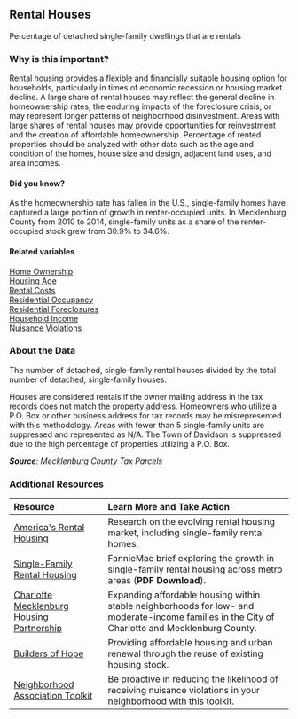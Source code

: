 ## Rental Houses
Percentage of detached single-family dwellings that are rentals

### Why is this important?
Rental housing provides a flexible and financially suitable housing option for households, particularly in times of economic recession or housing market decline. A large share of rental houses may reflect the general decline in homeownership rates, the enduring impacts of the foreclosure crisis, or may represent longer patterns of neighborhood disinvestment. Areas with large shares of rental houses may provide opportunities for reinvestment and the creation of affordable homeownership. Percentage of rented properties should be analyzed with other data such as the age and condition of the homes, house size and design, adjacent land uses, and area incomes.

#### Did you know?
As the homeownership rate has fallen in the U.S., single-family homes have captured a large portion of growth in renter-occupied units. In Mecklenburg County from 2010 to 2014, single-family units as a share of the renter-occupied stock grew from 30.9% to 34.6%. 

#### Related variables
<a href="javascript:void(0)" onclick="model.metricId = 'm29'">Home Ownership</a>  
<a href="javascript:void(0)" onclick="model.metricId = 'm7'">Housing Age</a>  
<a href="javascript:void(0)" onclick="model.metricId = 'm40'">Rental Costs</a>  
<a href="javascript:void(0)" onclick="model.metricId = 'm31'">Residential Occupancy</a>  
<a href="javascript:void(0)" onclick="model.metricId = 'm69'">Residential Foreclosures</a>  
<a href="javascript:void(0)" onclick="model.metricId = 'm37'">Household Income</a>  
<a href="javascript:void(0)" onclick="model.metricId = 'm32'">Nuisance Violations</a>  

### About the Data
The number of detached, single-family rental houses divided by the total number of detached, single-family houses. 

Houses are considered rentals if the owner mailing address in the tax records does not match the property address. Homeowners who utilize a P.O. Box or other business address for tax records may be misrepresented with this methodology. Areas with fewer than 5 single-family units are suppressed and represented as N/A. The Town of Davidson is suppressed due to the high percentage of properties utilizing a P.O. Box. 

_**Source**: Mecklenburg County Tax Parcels_

### Additional Resources
|Resource | Learn More and Take Action | 
|:--- | :--- |
|[America's Rental Housing](http://www.jchs.harvard.edu/americas-rental-housing) |Research on the evolving rental housing market, including single-family rental homes.
|[Single-Family Rental Housing](http://www.fanniemae.com/resources/file/research/datanotes/pdf/data-note-0312.pdf) |FannieMae brief exploring the growth in single-family rental housing across metro areas (**PDF Download**).
|[Charlotte Mecklenburg Housing Partnership](http://www.cmhp.org)|Expanding affordable housing within stable neighborhoods for low- and moderate-income families in the City of Charlotte and Mecklenburg County. 
|[Builders of Hope](http://www.buildersofhope.org/) |Providing affordable housing and urban renewal through the reuse of existing housing stock.
|[Neighborhood Association Toolkit](http://charmeck.org/city/charlotte/nbs/CodeEnforcement/nuisance/Pages/Toolkits.aspx) |Be proactive in reducing the likelihood of receiving nuisance violations in your neighborhood with this toolkit.